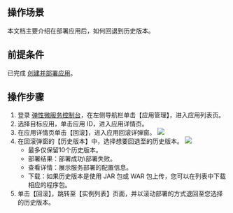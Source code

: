 ## 操作场景

本文档主要介绍在部署应用后，如何回退到历史版本。



## 前提条件

已完成 [创建并部署应用](https://cloud.tencent.com/document/product/1371/53294)。



## 操作步骤

1. 登录 [弹性微服务控制台](https://console.cloud.tencent.com/tem)，在左侧导航栏单击【应用管理】，进入应用列表页。
2. 选择目标应用，单击应用 ID，进入应用详情页。
3. 在应用详情页单击【回滚】，进入应用回滚详弹窗。
   ![](https://main.qcloudimg.com/raw/7e11e3024b0bcb1418c99598d8f02afd.png)
4. 在回滚弹窗的【历史版本】中，选择想要回退至的历史版本。
   ![](https://main.qcloudimg.com/raw/192ed86209c25b9a59401252afdd8c70.png)
   - 最多仅保留10个历史版本。
   - 部署结果：部署成功\部署失败。
   - 查看详情：展示服务部署的配置信息。
   - 下载：如果历史版本是使用 JAR 包或 WAR 包上传，您可以在列表中下载相应的程序包。
5. 单击【回滚】，跳转至【实例列表】页面，并以滚动部署的方式退回至您选择的历史版本。
